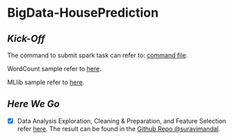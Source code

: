 

# BigData-HousePrediction

## *Kick-Off*

The command to submit spark task can refer to: [command file](https://github.com/saLeox/BigData-HousePricePrediction/blob/main/src/main/resources/command.txt). 

WordCount sample refer to [here](https://github.com/saLeox/BigData-HousePricePrediction/blob/main/src/main/java/gof5/spark/WordCount.java).

MLlib sample refer to [here](https://github.com/saLeox/BigData-HousePricePrediction/blob/main/src/main/java/gof5/spark/MachineLearningApp.java).

## *Here We Go*

 - [x] Data Analysis Exploration, Cleaning & Preparation, and Feature
              Selection refer [here](https://nbviewer.jupyter.org/github/suravimandal/Team1_Data_Analytics/blob/master/Team1_Data-Pipeline.ipynb).  The result can be found in the [Github Repo @suravimandal](https://github.com/suravimandal/team1_big_data).





